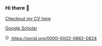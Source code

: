 ### Hi there 👋

<i class="ai ai-google-scholar-square ai-3x"></i>

<link rel="stylesheet" href="https://cdn.jsdelivr.net/gh/jpswalsh/academicons@1/css/academicons.min.css">

[Checkout my CV here](https://jvrana.github.io/markdown-cv/)

[Google Scholar](https://scholar.google.com/citations?user=X5KqrDIAAAAJ&hl=en)

<a href="https://orcid.org/0000-0002-0862-0824">
<img alt="ORCID logo" src="https://info.orcid.org/wp-content/uploads/2019/11/orcid_16x16.png" width="16" height="16" />
https://orcid.org/0000-0002-0862-0824
</a>
